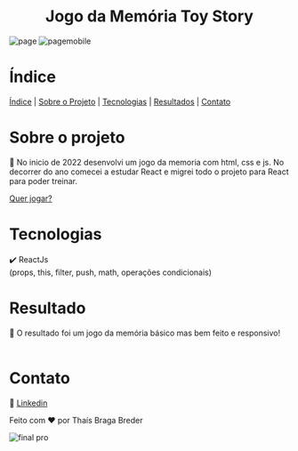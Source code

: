 <h1 align="center"> Jogo da Memória Toy Story </h1>

 ![page](https://user-images.githubusercontent.com/99916975/221666245-b466fdc3-6448-427e-b78d-cfff46d1a5fb.png) 
![pagemobile](https://user-images.githubusercontent.com/99916975/221678951-56e9e631-d258-42c0-8062-2156a4cb378b.png)


#  Índice 
  
  [Índice](#índice) | [Sobre o Projeto](#sobre-o-projeto) | [Tecnologias](#tecnologias)  | [Resultados](#resultado) | [Contato](#contato)

# Sobre o projeto 
 🔎 No inicio de 2022 desenvolvi um jogo da memoria com html, css e js. No decorrer do ano comecei a estudar React e migrei todo o projeto para React para poder treinar.
 
  [Quer jogar?]( https://toy-story-react-game.vercel.app/)
   
 # Tecnologias  
 ✔️ ReactJs </br>
 (props, this, filter, push, math, operações condicionais)

 

# Resultado 
🚀  O resultado foi um jogo da memória básico mas bem feito e responsivo!
</br> </br>
 
 

# Contato  
🤝  [Linkedin](https://www.linkedin.com/in/thaisbbreder/)

Feito com ❤️ por Thaís Braga Breder

 
![final pro](https://user-images.githubusercontent.com/99916975/216993087-532d4919-3b6b-4939-9333-b220a97b59bb.png)

